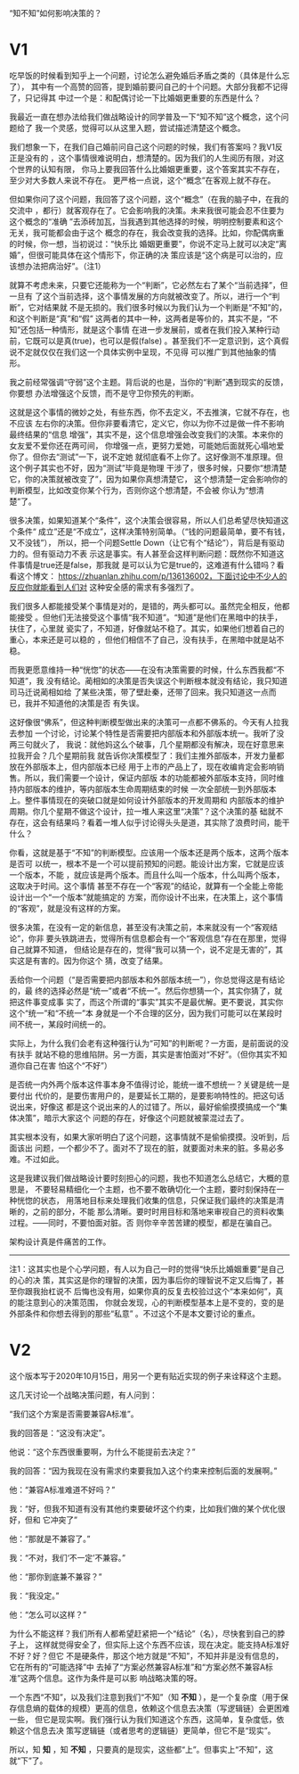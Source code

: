     
“知不知”如何影响决策的？
  
V1
===
吃早饭的时候看到知乎上一个问题，讨论怎么避免婚后矛盾之类的（具体是什么忘了），
其中有一个高赞的回答，提到婚前要问自己的十个问题。大部分我都不记得了，只记得其
中过一个是：和配偶讨论一下比婚姻更重要的东西是什么？

我最近一直在想办法给我们做战略设计的同学普及一下“知不知”这个概念，这个问题给了
我一个灵感，觉得可以从这里入题，尝试描述清楚这个概念。

我们想象一下，在我们自己婚前问自己这个问题的时候，我们有答案吗？我V1反正是没有的
，这个事情很难说明白，想清楚的。因为我们的人生阅历有限，对这个世界的认知有限，
你马上要我回答什么比婚姻更重要，这个答案其实不存在，至少对大多数人来说不存在。
更严格一点说，这个“概念”在客观上就不存在。

但如果你问了这个问题，我回答了这个问题，这个“概念”（在我的脑子中，在我的交流中
，都行）就客观存在了。它会影响我的决策。未来我很可能会忍不住要为这个概念的“准确
”去添砖加瓦，当我遇到其他选择的时候，明明控制要素和这个无关，我可能都会由于这个
概念的存在，我会改变我的选择。比如，你配偶病重的时候，你一想，当初说过：“快乐比
婚姻更重要”，你说不定马上就可以决定“离婚”，但很可能具体在这个情形下，你正确的决
策应该是“这个病是可以治的，应该想办法把病治好”。（注1）

就算不考虑未来，只要它还能称为一个“判断”，它必然左右了某个“当前选择”，但一旦有
了这个当前选择，这个事情发展的方向就被改变了。所以，进行一个“判断”，它对结果就
不是无损的。我们很多时候以为我们认为一个判断是“不知”的，和这个判断是“真”和“假”
这两者的其中一种，这两者是等价的，其实不是，“不知”还包括一种情形，就是这个事情
在进一步发展前，或者在我们投入某种行动前，它既可以是真(true)，也可以是假(false)
。甚至我们不一定意识到，这个真假说不定就仅仅在我们这一个具体实例中呈现，不见得
可以推广到其他抽象的情形。

我之前经常强调“守弱”这个主题。背后说的也是，当你的“判断”遇到现实的反馈，你要想
办法增强这个反馈，而不是守卫你预先的判断。

这就是这个事情的微妙之处，有些东西，你不去定义，不去推演，它就不存在，也不应该
左右你的决策。但你非要看清它，定义它，你以为你不过是做一件不影响最终结果的“信息
增强”，其实不是，这个信息增强会改变我们的决策。本来你的女友爱不爱你还在两可间，
你增强一点，更努力爱她，可能她后面就死心塌地爱你了。但你去“测试”一下，说不定她
就彻底看不上你了。这好像测不准原理。但这个例子其实也不好，因为“测试”毕竟是物理
干涉了，很多时候，只要你“想清楚它，你的决策就被改变了”，因为如果你真想清楚它，
这个想清楚一定会影响你的判断模型，比如改变你某个行为，否则你这个想清楚，不会被
你认为“想清楚”了。

很多决策，如果知道某个“条件”，这个决策会很容易，所以人们总希望尽快知道这个条件“
成立”还是“不成立”，这样决策特别简单。（“钱的问题最简单，要不有钱，又不没钱”），
所以，把一个问题Settle Down（让它有个“结论”），背后是有驱动力的。但有驱动力不表
示这是事实。有人甚至会这样判断问题：既然你不知道这件事情是true还是false，那我就
是可以认为它是true的，这难道有什么错吗？看看这个博文：
https://zhuanlan.zhihu.com/p/136136002，下面讨论中不少人的反应你就能看到人们对
这种安全感的需求有多强烈了。

我们很多人都能接受某个事情是对的，是错的，两头都可以。虽然完全相反，他都能接受
。但他们无法接受这个事情“我不知道”。“知道”是他们在黑暗中的扶手，扶住了，心里就
瓷实了，不知道，好像就站不稳了。其实，如果他们想着自己的重心，本来还是可以稳的
，但他们相信不了自己，没有扶手，在黑暗中就是站不稳。

而我更愿意维持一种“恍惚”的状态——在没有决策需要的时候，什么东西我都“不知道”，我
没有结论。蔺相如的决策是否失误这个判断根本就没有结论，我只知道司马迁说蔺相如给
了某些决策，带了壁赴秦，还带了回来。我只知道这一点而已，我并不知道他的决策是否
有失误。

这好像很“佛系”，但这种判断模型做出来的决策可一点都不佛系的。今天有人拉我去参加
一个讨论，讨论某个特性是否需要把内部版本和外部版本统一。我听了没两三句就火了，
我说：就他妈这么个破事，几个星期都没有解决，现在好意思来拉我开会？几个星期前我
就告诉你决策模型了：我们主推外部版本，开发力量都放在外部版本上，但内部版本已经
用于上市的产品上了，现在收编肯定会影响销售。所以，我们需要一个设计，保证内部版
本的功能都被外部版本支持，同时维持内部版本的维护，等内部版本生命周期结束的时候
一次全部统一到外部版本上。整件事情现在的突破口就是如何设计外部版本的开发周期和
内部版本的维护周期。你几个星期不做这个设计，拉一堆人来这里“决策”？这个决策的基
础就不存在，这会有结果吗？看着一堆人似乎讨论得头头是道，其实除了浪费时间，能干
什么？

你看，这就是基于“不知”的判断模型。应该用一个版本还是两个版本，这两个版本是否可
以统一，根本不是一个可以提前预知的问题。能设计出方案，它就是应该一个版本，不能
，就应该是两个版本。而且什么叫一个版本，什么叫两个版本，这取决于时间。这个事情
甚至不存在一个“客观”的结论，就算有一个全能上帝能设计出一个“一个版本”就能搞定的
方案，而你设计不出来，在决策上，这个事情的“客观”，就是没有这样的方案。

很多决策，在没有一定的新信息，甚至没有决策之前，本来就没有一个“客观结论”，你非
要头铁跳进去，觉得所有信息都会有一个“客观信息”存在在那里，觉得自己就算不知道，
但结论是存在的，觉得“我可以猜一个，说不定是无害的”，其实这是有害的。因为你这个
猜，改变了结果。

丢给你一个问题（“是否需要把内部版本和外部版本统一”），你总觉得这是有结论的，最
终的选择必然是“统一”或者“不统一”。然后你想猜一个，其实你猜了，就把这件事变成事
实了，而这个所谓的“事实”其实不是最优解。更不要说，其实你这个“统一”和“不统一”本
身就是一个不合理的区分，因为我们可能可以在某段时间不统一，某段时间统一的。

实际上，为什么我们会老有这种强行认为“可知”的判断呢？一方面，是前面说的没有扶手
就站不稳的思维陷阱。另一方面，其实是害怕面对“不好”。（但你其实不知道你自己在害
怕这个“不好”）

是否统一内外两个版本这件事本身不值得讨论，能统一谁不想统一？关键是统一是要付出
代价的，是要伤害用户的，是要延长工期的，是要影响特性的。把这句话说出来，好像这
都是这个说出来的人的过错了。所以，最好偷偷摸摸搞成一个“集体决策”，暗示大家这个
问题的存在，好像这个问题就被蒙混过去了。

其实根本没有，如果大家听明白了这个问题，这事情就不是偷偷摸摸。没听到，后面该出
问题，一个都少不了。面对不了现在的脏，就要面对未来的脏。多易必多难。不过如此。

这是我建议我们做战略设计要时刻担心的问题，我也不知道怎么总结它，大概的意思是，
不要轻易精细化一个主题，也不要不敢确切化一个主题，要时刻保持在一种恍惚的状态，
用落地目标来处理我们收集的信息，只保证我们最终的决策是清晰的，之前的部分，不能
那么清晰。要时时用目标和落地来审视自己的资料收集过程。——同时，不要怕面对脏。否
则你辛辛苦苦建的模型，都是在骗自己。

架构设计真是件痛苦的工作。

------------------------------

注1：这其实也是个心学问题，有人以为自己一时的觉得“快乐比婚姻重要”是自己的心的决
策，其实这是你的理智的决策，因为事后你的理智说不定又后悔了，甚至你跟我抬杠说不
后悔也没有用，如果你真的反复去校验过这个“本来如何”，真的能注意到心的决策范围，
你就会发现，心的判断模型基本上是不变的，变的是外部条件和你想去得到的那些“私意”
。不过这个不是本文要讨论的重点。
  
V2
===

这个版本写于2020年10月15日，用另一个更有贴近实现的例子来诠释这个主题。

这几天讨论一个战略决策问题，有人问到：

“我们这个方案是否需要兼容A标准”。

我的回答是：“这没有决定”。

他说：“这个东西很重要啊，为什么不能提前去决定？”

我的回答：“因为我现在没有需求约束要我加入这个约束来控制后面的发展啊。”

他：“兼容A标准难道不好吗？”

我：“好，但我不知道有没有其他约束要破坏这个约束，比如我们做的某个优化很好，但和
它冲突了”

他：“那就是不兼容了。”

我：“不对，我们‘不一定’不兼容。”

他：“那你到底兼不兼容？”

我：“我没定。”

他：“怎么可以这样？”

为什么不能这样？我们所有人都希望赶紧把一个“结论”（名），尽快套到自己的脖子上，
这样就觉得安全了，但实际上这个东西不应该，现在决定。能支持A标准好不好？好？但它
不是硬条件，那这个地方就是“不知”，不知并非是没有信息的，它在所有的“可能选择”中
去掉了“方案必然兼容A标准”和“方案必然不兼容A标准”这两个信息。这作为条件是可以影
响战略决策的呀。

一个东西“不知”，以及我们注意到我们“不知”（知 **不知** ），是一个复杂度（用于保
存信息熵的载体的规模）更高的信息，依赖这个信息去决策（写逻辑链）会更困难一些，
但它是现实啊。我们强行认为我们知道这个东西，这简单，复杂度低，依赖这个信息去决
策写逻辑链（或者思考的逻辑链）更简单，但它不是“现实”。

所以，知 **知** ，知 **不知** ，只要真的是现实，这些都“上”。但事实上“不知”，这
就“下”了。

